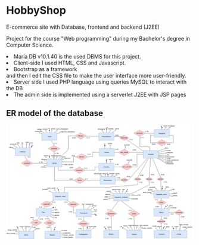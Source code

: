 # HobbyShop
E-commerce site with Database, frontend and backend (J2EE)

Project for the course "Web programming" during my Bachelor's degree in Computer Science.
<br>
<li> Maria DB v10.1.40 is the used DBMS for this project. </li>
<li>Client-side I used HTML, CSS and Javascript.</li>
<li> Bootstrap as a framework </li> and then I edit the CSS file to make the user interface more user-friendly.
<li> Server side I used PHP language using queries MySQL to interact with the DB </li>
<li> The admin side is implemented using a serverlet J2EE with JSP pages </li>
<h2> ER model of the database </h2> 

![Alt text](https://github.com/Andreaierardi/HobbyShop/blob/master/ER-HobbyShop.jpg "Optional title")
